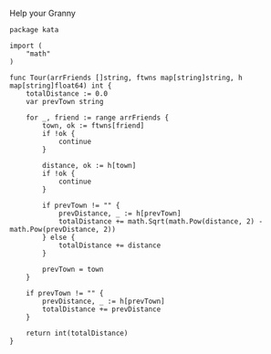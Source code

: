 Help your Granny

    package kata
    
    import (
        "math"
    )
    
    func Tour(arrFriends []string, ftwns map[string]string, h map[string]float64) int {
        totalDistance := 0.0
        var prevTown string
    
        for _, friend := range arrFriends {
            town, ok := ftwns[friend]
            if !ok {
                continue
            }
    
            distance, ok := h[town]
            if !ok {
                continue
            }
    
            if prevTown != "" {
                prevDistance, _ := h[prevTown]
                totalDistance += math.Sqrt(math.Pow(distance, 2) - math.Pow(prevDistance, 2))
            } else {
                totalDistance += distance
            }
    
            prevTown = town
        }
    
        if prevTown != "" {
            prevDistance, _ := h[prevTown]
            totalDistance += prevDistance
        }
    
        return int(totalDistance)
    }
